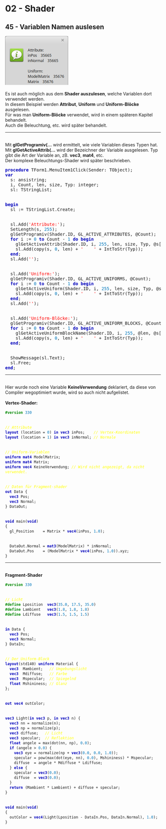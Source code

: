 <html>
    <b><h1>02 - Shader</h1></b>
    <b><h2>45 - Variablen Namen auslesen</h2></b>
<img src="image.png" alt="Selfhtml"><br><br>
Es ist auch möglich aus dem <b>Shader auszulesen</b>, welche Variablen dort verwendet werden.<br>
In diesem Beispiel werden <b>Attribut</b>, <b>Uniform</b> und <b>Uniform-Blöcke</b> ausgelesen.<br>
Für was man <b>Uniform-Blöcke</b> verwendet, wird in einem späteren Kapitel behandelt.<br>
Auch die Beleuchtung, etc. wird später behandelt.<br>
<hr><br>
Mit <b>glGetProgramiv(...</b> wird ermittelt, wie viele Variablen dieses Typen hat.<br>
Mit <b>glGetActiveAttrib(...</b> wird der Bezeichner der Variable ausgelesen. Typ gibt die Art der Variable an, zB. <b>vec3</b>, <b>mat4</b>, etc.<br>
Der komplexe Beleuchtungs-Shader wird später beschrieben.<br>
<pre><code=scal><b><font color="0000BB">procedure</font></b> TForm1.MenuItem1Click(Sender: TObject);
<b><font color="0000BB">var</font></b>
  s: ansistring;
  i, Count, len, size, Typ: integer;
  sl: TStringList;
<br>
<b><font color="0000BB">begin</font></b>
  sl := TStringList.Create;
<br>
  sl.Add(<font color="#FF0000">'Attribute:'</font>);
  SetLength(s, <font color="#0077BB">255</font>);
  glGetProgramiv(Shader.ID, GL_ACTIVE_ATTRIBUTES, @Count);
  <b><font color="0000BB">for</font></b> i := <font color="#0077BB">0</font> <b><font color="0000BB">to</font></b> Count - <font color="#0077BB">1</font> <b><font color="0000BB">do</font></b> <b><font color="0000BB">begin</font></b>
    glGetActiveAttrib(Shader.ID, i, <font color="#0077BB">255</font>, len, size, Typ, @s[<font color="#0077BB">1</font>]);
    sl.Add(copy(s, <font color="#0077BB">0</font>, len) + <font color="#FF0000">'    '</font> + IntToStr(Typ));
  <b><font color="0000BB">end</font></b>;
  sl.Add(<font color="#FF0000">''</font>);
<br>
  sl.Add(<font color="#FF0000">'Uniform:'</font>);
  glGetProgramiv(Shader.ID, GL_ACTIVE_UNIFORMS, @Count);
  <b><font color="0000BB">for</font></b> i := <font color="#0077BB">0</font> <b><font color="0000BB">to</font></b> Count - <font color="#0077BB">1</font> <b><font color="0000BB">do</font></b> <b><font color="0000BB">begin</font></b>
    glGetActiveUniform(Shader.ID, i, <font color="#0077BB">255</font>, len, size, Typ, @s[<font color="#0077BB">1</font>]);
    sl.Add(copy(s, <font color="#0077BB">0</font>, len) + <font color="#FF0000">'    '</font> + IntToStr(Typ));
  <b><font color="0000BB">end</font></b>;
  sl.Add(<font color="#FF0000">''</font>);
<br>
  sl.Add(<font color="#FF0000">'Uniform-Blöcke:'</font>);
  glGetProgramiv(Shader.ID, GL_ACTIVE_UNIFORM_BLOCKS, @Count);
  <b><font color="0000BB">for</font></b> i := <font color="#0077BB">0</font> <b><font color="0000BB">to</font></b> Count - <font color="#0077BB">1</font> <b><font color="0000BB">do</font></b> <b><font color="0000BB">begin</font></b>
    glGetActiveUniformBlockName(Shader.ID, i, <font color="#0077BB">255</font>, @len, @s[<font color="#0077BB">1</font>]);
    sl.Add(copy(s, <font color="#0077BB">0</font>, len) + <font color="#FF0000">'    '</font> + IntToStr(Typ));
  <b><font color="0000BB">end</font></b>;
<br>
  ShowMessage(sl.Text);
  sl.Free;
<b><font color="0000BB">end</font></b>;</code></pre>
<hr><br>
Hier wurde noch eine Variable <b>KeineVerwendung</b> deklariert, da diese von Compiler wegoptimiert wurde, wird so auch nicht aufgelistet.<br>
<br>
<b>Vertex-Shader:</b><br>
<pre><code><b><font color="#008800">#version</font></b> <font color="#0077BB">330</font>
<br>
<i><font color="#FFFF00">// Attribute</font></i>
<b><font color="0000BB">layout</font></b> (location = <font color="#0077BB">0</font>) <b><font color="0000BB">in</font></b> <b><font color="0000BB">vec3</font></b> inPos;    <i><font color="#FFFF00">// Vertex-Koordinaten</font></i>
<b><font color="0000BB">layout</font></b> (location = <font color="#0077BB">1</font>) <b><font color="0000BB">in</font></b> <b><font color="0000BB">vec3</font></b> inNormal; <i><font color="#FFFF00">// Normale</font></i>
<br>
<i><font color="#FFFF00">// Uniform-Variablen</font></i>
<b><font color="0000BB">uniform</font></b> <b><font color="0000BB">mat4</font></b> ModelMatrix;
<b><font color="0000BB">uniform</font></b> <b><font color="0000BB">mat4</font></b> Matrix;
<b><font color="0000BB">uniform</font></b> <b><font color="0000BB">vec4</font></b> KeineVerwendung; <i><font color="#FFFF00">// Wird nicht angezeigt, da nicht verwendet.</font></i>
<br>
<i><font color="#FFFF00">// Daten für Fragment-shader</font></i>
<b><font color="0000BB">out</font></b> Data {
  <b><font color="0000BB">vec3</font></b> Pos;
  <b><font color="0000BB">vec3</font></b> Normal;
} DataOut;
<br>
<b><font color="0000BB">void</font></b> main(<b><font color="0000BB">void</font></b>)
{
  gl_Position    = Matrix * <b><font color="0000BB">vec4</font></b>(inPos, <font color="#0077BB">1</font>.<font color="#0077BB">0</font>);
<br>
  DataOut.Normal = <b><font color="0000BB">mat3</font></b>(ModelMatrix) * inNormal;
  DataOut.Pos    = (ModelMatrix * <b><font color="0000BB">vec4</font></b>(inPos, <font color="#0077BB">1</font>.<font color="#0077BB">0</font>)).xyz;
}
</code></pre>
<hr><br>
<b>Fragment-Shader</b><br>
<pre><code><b><font color="#008800">#version</font></b> <font color="#0077BB">330</font>
<br>
<i><font color="#FFFF00">// Licht</font></i>
<b><font color="#008800">#define</font></b> Lposition  <b><font color="0000BB">vec3</font></b>(<font color="#0077BB">35</font>.<font color="#0077BB">0</font>, <font color="#0077BB">17</font>.<font color="#0077BB">5</font>, <font color="#0077BB">35</font>.<font color="#0077BB">0</font>)
<b><font color="#008800">#define</font></b> Lambient   <b><font color="0000BB">vec3</font></b>(<font color="#0077BB">1</font>.<font color="#0077BB">8</font>, <font color="#0077BB">1</font>.<font color="#0077BB">8</font>, <font color="#0077BB">1</font>.<font color="#0077BB">8</font>)
<b><font color="#008800">#define</font></b> Ldiffuse   <b><font color="0000BB">vec3</font></b>(<font color="#0077BB">1</font>.<font color="#0077BB">5</font>, <font color="#0077BB">1</font>.<font color="#0077BB">5</font>, <font color="#0077BB">1</font>.<font color="#0077BB">5</font>)
<br>
<b><font color="0000BB">in</font></b> Data {
  <b><font color="0000BB">vec3</font></b> Pos;
  <b><font color="0000BB">vec3</font></b> Normal;
} DataIn;
<br>
<i><font color="#FFFF00">// Der Uniform-Block</font></i>
<b><font color="0000BB">layout</font></b>(std140) <b><font color="0000BB">uniform</font></b> Material {
  <b><font color="0000BB">vec3</font></b>  Mambient;   <i><font color="#FFFF00">// Umgebungslicht</font></i>
  <b><font color="0000BB">vec3</font></b>  Mdiffuse;   <i><font color="#FFFF00">// Farbe</font></i>
  <b><font color="0000BB">vec3</font></b>  Mspecular;  <i><font color="#FFFF00">// Spiegelnd</font></i>
  <b><font color="0000BB">float</font></b> Mshininess; <i><font color="#FFFF00">// Glanz</font></i>
};
<br>
<b><font color="0000BB">out</font></b> <b><font color="0000BB">vec4</font></b> outColor;
<br>
<b><font color="0000BB">vec3</font></b> Light(<b><font color="0000BB">in</font></b> <b><font color="0000BB">vec3</font></b> p, <b><font color="0000BB">in</font></b> <b><font color="0000BB">vec3</font></b> n) {
  <b><font color="0000BB">vec3</font></b> nn = normalize(n);
  <b><font color="0000BB">vec3</font></b> np = normalize(p);
  <b><font color="0000BB">vec3</font></b> diffuse;   <i><font color="#FFFF00">// Licht</font></i>
  <b><font color="0000BB">vec3</font></b> specular;  <i><font color="#FFFF00">// Reflektion</font></i>
  <b><font color="0000BB">float</font></b> angele = max(dot(nn, np), <font color="#0077BB">0</font>.<font color="#0077BB">0</font>);
  <b><font color="0000BB">if</font></b> (angele &gt; <font color="#0077BB">0</font>.<font color="#0077BB">0</font>) {
    <b><font color="0000BB">vec3</font></b> eye = normalize(np + <b><font color="0000BB">vec3</font></b>(<font color="#0077BB">0</font>.<font color="#0077BB">0</font>, <font color="#0077BB">0</font>.<font color="#0077BB">0</font>, <font color="#0077BB">1</font>.<font color="#0077BB">0</font>));
    specular = pow(max(dot(eye, nn), <font color="#0077BB">0</font>.<font color="#0077BB">0</font>), Mshininess) * Mspecular;
    diffuse  = angele * Mdiffuse * Ldiffuse;
  } <b><font color="0000BB">else</font></b> {
    specular = <b><font color="0000BB">vec3</font></b>(<font color="#0077BB">0</font>.<font color="#0077BB">0</font>);
    diffuse  = <b><font color="0000BB">vec3</font></b>(<font color="#0077BB">0</font>.<font color="#0077BB">0</font>);
  }
  <b><font color="0000BB">return</font></b> (Mambient * Lambient) + diffuse + specular;
}
<br>
<b><font color="0000BB">void</font></b> main(<b><font color="0000BB">void</font></b>)
{
  outColor = <b><font color="0000BB">vec4</font></b>(Light(Lposition - DataIn.Pos, DataIn.Normal), <font color="#0077BB">1</font>.<font color="#0077BB">0</font>);
}
<br>
</code></pre>
<br>
</html>
